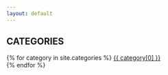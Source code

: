 ```yaml
---
layout: default
---
```


<h2>CATEGORIES</h2>

<p>
    {% for category in site.categories %}
    <a href="/category/{{ category[0] }}">
        {{ category[0] }}
    </a>
    <br>
    {% endfor %}
</p>


